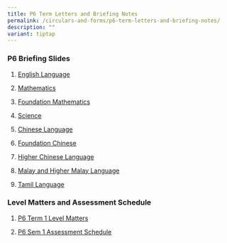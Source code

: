 ```yaml
---
title: P6 Term Letters and Briefing Notes
permalink: /circulars-and-forms/p6-term-letters-and-briefing-notes/
description: ""
variant: tiptap
---
```

<h3>P6 Briefing Slides</h3>
<ol data-tight="true" class="tight">
<li>
<p><a href="/files/1__English_Language_P6_25.pdf" rel="noopener noreferrer nofollow" target="_blank">English Language</a>
</p>
</li>
<li>
<p><a href="/files/2a__Standard_Mathematics_P6_25.pdf" rel="noopener noreferrer nofollow" target="_blank">Mathematics</a>
</p>
</li>
<li>
<p><a href="/files/2b__Foundation_Mathematics_P6_26.pdf" rel="noopener noreferrer nofollow" target="_blank">Foundation Mathematics</a>
</p>
</li>
<li>
<p><a href="/files/3__Science_P6_25.pdf" rel="noopener noreferrer nofollow" target="_blank">Science</a>
</p>
</li>
<li>
<p><a href="/files/4a__Chinese_Language_P6_25.pdf" rel="noopener noreferrer nofollow" target="_blank">Chinese Language</a>
</p>
</li>
<li>
<p><a href="/files/4b__Foundation_Chinese_P6_25.pdf" rel="noopener noreferrer nofollow" target="_blank">Foundation Chinese</a>
</p>
</li>
<li>
<p><a href="/files/4c__Higher_Chinese_Lanaguage_P6_25.pdf" rel="noopener noreferrer nofollow" target="_blank">Higher Chinese Language</a>
</p>
</li>
<li>
<p><a href="/files/5__Malay_and_Higher_Malay_Language_P6_25.pdf" rel="noopener noreferrer nofollow" target="_blank">Malay and Higher Malay Language</a>
</p>
</li>
<li>
<p><a href="/files/6__Tamil_Language_P6_25.pdf" rel="noopener noreferrer nofollow" target="_blank">Tamil Language</a>
</p>
</li>
</ol>
<h3>Level Matters and Assessment Schedule</h3>
<ol data-tight="true" class="tight">
<li>
<p><a href="/files/2025_P6_Term_1_Level_Matters.pdf" rel="noopener noreferrer nofollow" target="_blank">P6 Term 1 Level Matters</a>
</p>
</li>
<li>
<p><a href="/files/2025_P6_Assessment_Schedule___Sem_1.pdf" rel="noopener nofollow" target="_blank">P6 Sem 1 Assessment Schedule</a>
</p>
</li>
</ol>
<p></p>